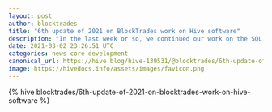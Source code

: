 ```yaml
---
layout: post
author: blocktrades
title: "6th update of 2021 on BlockTrades work on Hive software"
description: "In the last week or so, we continued our work on the SQL account history plugin."
date: 2021-03-02 23:26:51 UTC
categories: news core development
canonical_url: https://hive.blog/hive-139531/@blocktrades/6th-update-of-2021-on-blocktrades-work-on-hive-software
image: https://hivedocs.info/assets/images/favicon.png
---
```

{% hive blocktrades/6th-update-of-2021-on-blocktrades-work-on-hive-software %}

